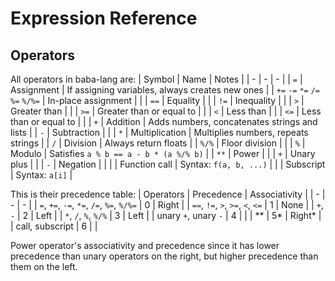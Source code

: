 # Expression Reference

## Operators
All operators in baba-lang are:
| Symbol | Name | Notes |
| - | - | - |
| `=` | Assignment | If assigning variables, always creates new ones |
| `+=` `-=` `*=` `/=` `%=` `%/%=` | In-place assignment | |
| `==` | Equality | |
| `!=` | Inequality | |
| `>` | Greater than | |
| `>=` | Greater than or equal to | |
| `<` | Less than | |
| `<=` | Less than or equal to | |
| `+` | Addition | Adds numbers, concatenates strings and lists |
| `-` | Subtraction | |
| `*` | Multiplication | Multiplies numbers, repeats strings |
| `/` | Division | Always return floats |
| `%/%` | Floor division | |
| `%` | Modulo | Satisfies `a % b == a - b * (a %/% b)` |
| `**` | Power | |
| `+` | Unary plus | |
| `-` | Negation | |
| | Function call | Syntax: `f(a, b, ...)` |
| | Subscript | Syntax: `a[i]` |

This is their precedence table:
| Operators | Precedence | Associativity |
| - | - | - |
| `=`, `+=`, `-=`, `*=`, `/=`, `%=`, `%/%=` | 0 | Right |
| `==`, `!=`, `>`, `>=`, `<`, `<=` | 1 | None |
| `+`, `-` | 2 | Left |
| `*`, `/`, `%`, `%/%` | 3 | Left |
| unary `+`, unary `-` | 4 | |
| ** | 5* | Right* |
| call, subscript | 6 | |

Power operator's associativity and precedence since it has lower precedence than unary operators on the right, but higher precedence than them on the left.
